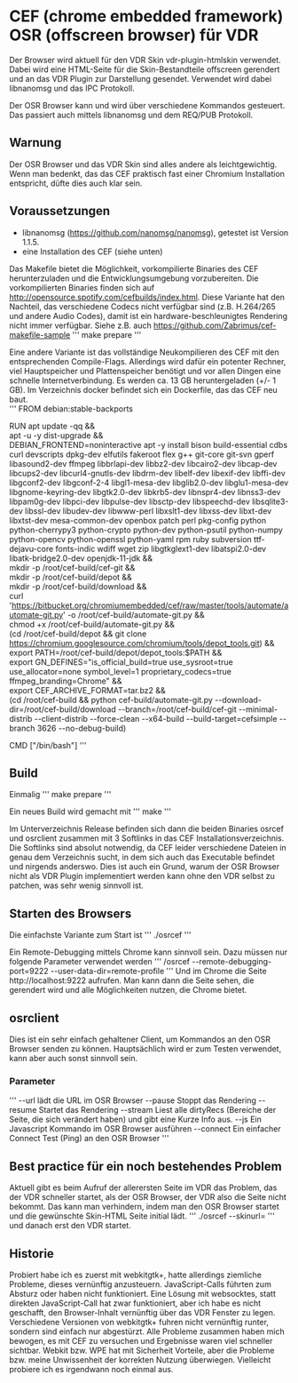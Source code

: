 # CEF (chrome embedded framework) OSR (offscreen browser) für VDR
Der Browser wird aktuell für den VDR Skin vdr-plugin-htmlskin verwendet. Dabei wird eine HTML-Seite für die Skin-Bestandteile
offscreen gerendert und an das VDR Plugin zur Darstellung gesendet. Verwendet wird dabei libnanomsg und das IPC Protokoll.

Der OSR Browser kann und wird über verschiedene Kommandos gesteuert. Das passiert auch mittels libnanomsg und dem REQ/PUB Protokoll.

## Warnung
Der OSR Browser und das VDR Skin sind alles andere als leichtgewichtig. Wenn man bedenkt, das das CEF praktisch fast
einer Chromium Installation entspricht, düfte dies auch klar sein.

## Voraussetzungen
- libnanomsg (https://github.com/nanomsg/nanomsg), getestet ist Version 1.1.5.
- eine Installation des CEF (siehe unten)

Das Makefile bietet die Möglichkeit, vorkompilierte Binaries des CEF herunterzuladen und die Entwicklungsumgebung
vorzubereiten. Die vorkompilierten Binaries finden sich auf http://opensource.spotify.com/cefbuilds/index.html.
Diese Variante hat den Nachteil, das verschiedene Codecs nicht verfügbar sind (z.B. H.264/265 und andere Audio Codes),
damit ist ein hardware-beschleunigtes Rendering nicht immer verfügbar.
Siehe z.B. auch https://github.com/Zabrimus/cef-makefile-sample
'''
make prepare
'''

Eine andere Variante ist das vollständige Neukompilieren des CEF mit den entsprechenden Compile-Flags. Allerdings
wird dafür ein potenter Rechner, viel Hauptspeicher und Plattenspeicher benötigt und vor allen Dingen eine schnelle 
Internetverbindung. Es werden ca. 13 GB heruntergeladen (+/- 1 GB).
Im Verzeichnis docker befindet sich ein Dockerfile, das das CEF neu baut.  
'''
FROM debian:stable-backports

RUN apt update -qq && \
    apt -u -y dist-upgrade && \
    DEBIAN_FRONTEND=noninteractive apt -y install bison build-essential cdbs curl devscripts dpkg-dev elfutils fakeroot flex g++ git-core git-svn gperf libasound2-dev ffmpeg libbrlapi-dev libbz2-dev libcairo2-dev libcap-dev libcups2-dev libcurl4-gnutls-dev libdrm-dev libelf-dev libexif-dev libffi-dev libgconf2-dev libgconf-2-4 libgl1-mesa-dev libglib2.0-dev libglu1-mesa-dev libgnome-keyring-dev libgtk2.0-dev libkrb5-dev libnspr4-dev libnss3-dev libpam0g-dev libpci-dev libpulse-dev libsctp-dev libspeechd-dev libsqlite3-dev libssl-dev libudev-dev libwww-perl libxslt1-dev libxss-dev libxt-dev libxtst-dev mesa-common-dev openbox patch perl pkg-config python python-cherrypy3 python-crypto python-dev python-psutil python-numpy python-opencv python-openssl python-yaml rpm ruby subversion ttf-dejavu-core fonts-indic wdiff wget zip libgtkglext1-dev libatspi2.0-dev libatk-bridge2.0-dev openjdk-11-jdk && \
    mkdir -p /root/cef-build/cef-git && \
    mkdir -p /root/cef-build/depot && \
    mkdir -p /root/cef-build/download && \
    curl 'https://bitbucket.org/chromiumembedded/cef/raw/master/tools/automate/automate-git.py' -o /root/cef-build/automate-git.py && \
    chmod +x /root/cef-build/automate-git.py && \
    (cd /root/cef-build/depot && git clone https://chromium.googlesource.com/chromium/tools/depot_tools.git) && \
    export PATH=/root/cef-build/depot/depot_tools:$PATH && \
    export GN_DEFINES="is_official_build=true use_sysroot=true use_allocator=none symbol_level=1 proprietary_codecs=true ffmpeg_branding=Chrome" && \
    export CEF_ARCHIVE_FORMAT=tar.bz2 && \
    (cd /root/cef-build && python cef-build/automate-git.py --download-dir=/root/cef-build/download --branch=/root/cef-build/cef-git --minimal-distrib --client-distrib --force-clean --x64-build --build-target=cefsimple --branch 3626 --no-debug-build)

CMD ["/bin/bash"]
'''

## Build
Einmalig
'''
make prepare
'''

Ein neues Build wird gemacht mit
'''
make
'''

Im Unterverzeichnis Release befinden sich dann die beiden Binaries osrcef und osrclient zusammen mit 3 Softlinks in
das CEF Installationsverzeichnis. Die Softlinks sind absolut notwendig, da CEF leider verschiedene Dateien in genau
dem Verzeichnis sucht, in dem sich auch das Executable befindet und nirgends anderswo. Dies ist auch ein Grund, warum
der OSR Browser nicht als VDR Plugin implementiert werden kann ohne den VDR selbst zu patchen, was sehr wenig sinnvoll ist.


## Starten des Browsers
Die einfachste Variante zum Start ist
'''
./osrcef
'''

Ein Remote-Debugging mittels Chrome kann sinnvoll sein. Dazu müssen nur folgende Parameter verwendet werden
'''
/osrcef --remote-debugging-port=9222 --user-data-dir=remote-profile
'''
Und im Chrome die Seite http://localhost:9222 aufrufen. Man kann dann die Seite sehen, die gerendert wird und alle
Möglichkeiten nutzen, die Chrome bietet.

## osrclient
Dies ist ein sehr einfach gehaltener Client, um Kommandos an den OSR Browser senden zu können. Hauptsächlich wird
er zum Testen verwendet, kann aber auch sonst sinnvoll sein.

### Parameter
'''
--url <url>     lädt die URL im OSR Browser
--pause         Stoppt das Rendering
--resume        Startet das Rendering
--stream        Liest alle dirtyRecs (Bereiche der Seite, die sich verändert haben) und gibt eine Kurze Info aus.
--js <cmd>      Ein Javascript Kommando im OSR Browser ausführen
--connect       Ein einfacher Connect Test (Ping) an den OSR Browser
'''

## Best practice für ein noch bestehendes Problem
Aktuell gibt es beim Aufruf der allerersten Seite im VDR das Problem, das der VDR schneller startet, als der OSR Browser,
der VDR also die Seite nicht bekommt. Das kann man verhindern, indem man den OSR Browser startet und die
gewünschte Skin-HTML Seite initial lädt.
'''
./osrcef --skinurl=<Pfad zur Skin Index Seite>
'''
und danach erst den VDR startet.

## Historie
Probiert habe ich es zuerst mit webkitgtk+, hatte allerdings ziemliche Probleme, dieses vernünftig anzusteuern. 
JavaScript-Calls führten zum Absturz oder haben nicht funktioniert. Eine Lösung mit websocktes, statt direkten
JavaScript-Call hat zwar funktioniert, aber ich habe es nicht geschafft, den Browser-Inhalt vernünftig über das
VDR Fenster zu legen. Verschiedene Versionen von webkitgtk+ fuhren nicht vernünftig runter, sondern sind einfach
nur abgestürzt. Alle Probleme zusammen haben mich bewogen, es mit CEF zu versuchen und Ergebnisse waren viel schneller
sichtbar.
Webkit bzw. WPE hat mit Sicherheit Vorteile, aber die Probleme bzw. meine Unwissenheit der korrekten Nutzung überwiegen.
Vielleicht probiere ich es irgendwann noch einmal aus.